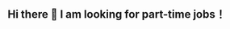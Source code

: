 ## Hi there 👋 I am looking for part-time jobs！

<!--

- 🔭 I’m currently working on single-cell
- 🌱 I’m currently learning Machine Learning and Deep Learning
- 👯 I’m looking to collaborate on Universities, research institutions, and students
- 💬 Ask me about bioinformatics and data analysis
- 📫 How to reach me: 13033853935@163.com/Wechat：Eden-Oligei
- 🧬 Skills:RNA-Seq, proteomics,lipidomics, metabolomics, single-cell, mNGS, 16S, CUT&Tag，linux-Ubuntu system installation,Installation and configuration of third-generation nanopore sequencing system，Genome assembly (de novo assembly/mapping assembly)

- 🔭 我目前正在研究单细胞
- 🌱 我目前正在学习机器学习和深度学习
- 👯 我希望与高校、研究机构和学生合作
- 💬 咨询生物信息学和数据分析
- 📫 如何联系我：13033853935@163.com/微信：Eden-Oligei
- 🧬 技能：RNA-Seq、蛋白质组学、脂质组学、代谢组学、单细胞、mNGS、16S、CUT&Tag、linux-Ubuntu系统安装、三代测序nanopore测序系统安装配置、基因组组装（从头组装/比对组装）、Python、R、Linux

-->
